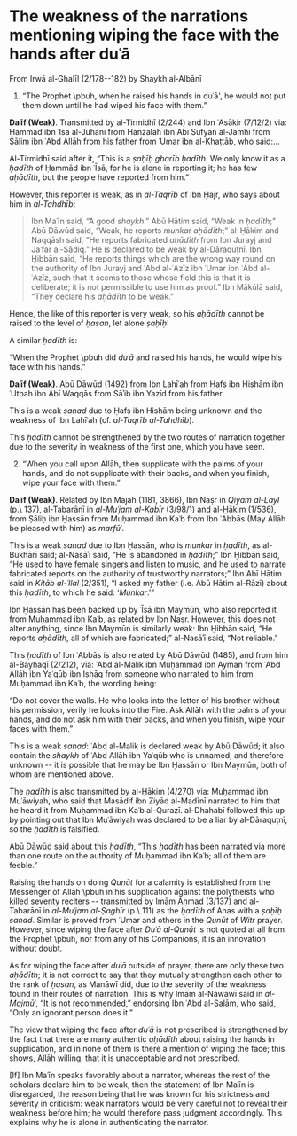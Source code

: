 

# The weakness of the narrations mentioning wiping the face with the hands after duʿā

From Irwā al-Ghalīl (2/178--182) by Shaykh al-Albānī

1) “The Prophet \pbuh, when he raised his hands in duʿā', he would not put them down until he had wiped his face with them.”

**Daʿīf (Weak)**. Transmitted by al-Tirmidhī (2/244) and Ibn ʿAsākir (7/12/2) via: Ḥammād ibn ʿIsā al-Juhanī from Hanzalah ibn Abī Sufyān al-Jamhī from Sālim ibn ʿAbd Allāh from his father from ʿUmar ibn al-Khaṭṭāb, who said:...

Al-Tirmidhī said after it, “This is a _ṣaḥīḥ gharīb ḥadīth_. We only know it as a _ḥadīth_ of Ḥammād ibn ʿĪsā, for he is alone in reporting it; he has few _aḥādīth_, but the people have reported from him.”

However, this reporter is weak, as in _al-Taqrīb_ of Ibn Ḥajr, who says about him in _al-Tahdhīb_:

> Ibn Maʿīn said, “A good _shaykh_.” Abū Hātim said, “Weak in _ḥadīth_;” Abū Dāwūd said, “Weak, he reports _munkar aḥādīth_;” al-Ḥākim and Naqqāsh said, “He reports fabricated _aḥādīth_ from Ibn Jurayj and Jaʿfar al-Sādiq.” He is declared to be weak by al-Dāraquṭnī. Ibn Ḥibbān said, “He reports things which are the wrong way round on the authority of Ibn Jurayj and ʿAbd al-ʿAzīz ibn ʿUmar ibn ʿAbd al-ʿAzīz, such that it seems to those whose field this is that it is deliberate; it is not permissible to use him as proof.” Ibn Mākūlā said, “They declare his _aḥādīth_ to be weak.”

Hence, the like of this reporter is very weak, so his _aḥādīth_ cannot be raised to the level of _ḥasan_, let alone _ṣaḥīḥ_!

A similar _ḥadīth_ is:

“When the Prophet \pbuh did _duʿā_ and raised his hands, he would wipe his face with his hands.”

**Daʿīf (Weak)**. Abū Dāwūd (1492) from Ibn Lahīʿah from Ḥafṣ ibn Hishām ibn ʿUtbah ibn Abī Waqqās from Sāʾib ibn Yazīd from his father.

This is a weak _sanad_ due to Ḥafṣ ibn Hishām being unknown and the weakness of Ibn Lahīʿah (cf. _al-Taqrīb al-Tahdhīb_).

This _ḥadīth_ cannot be strengthened by the two routes of narration together due to the severity in weakness of the first one, which you have seen.

2) “When you call upon Allāh, then supplicate with the palms of your hands, and do not supplicate with their backs, and when you finish, wipe your face with them.”

**Daʿīf (Weak)**. Related by Ibn Mājah (1181, 3866), Ibn Naṣr in _Qiyām al-Layl_ (p.\ 137), al-Tabarānī in _al-Muʿjam al-Kabīr_ (3/98/1) and al-Ḥākim (1/536), from Ṣāliḥ ibn Ḥassān from Muḥammad ibn Kaʿb from Ibn ʿAbbās (May Allāh be pleased with him) as _marfūʿ_.

This is a weak _sanad_ due to Ibn Ḥassān, who is _munkar_ in _ḥadīth_, as al-Bukhārī said; al-Nasāʾī said, “He is abandoned in _ḥadīth_;” Ibn Ḥibbān said, “He used to have female singers and listen to music, and he used to narrate fabricated reports on the authority of trustworthy narrators;” Ibn Abī Hātim said in _Kitāb al-ʿIlal_ (2/351), “I asked my father (i.e. Abū Hātim al-Rāzī) about this _ḥadīth_, to which he said: ‘_Munkar_.’”

Ibn Ḥassān has been backed up by ʿĪsā ibn Maymūn, who also reported it from Muḥammad ibn Kaʿb, as related by Ibn Naṣr. However, this does not alter anything, since Ibn Maymūn is similarly weak: Ibn Ḥibbān said, “He reports _aḥādīth_, all of which are fabricated;” al-Nasāʾī said, “Not reliable.”

This _ḥadīth_ of Ibn ʿAbbās is also related by Abū Dāwūd (1485), and from him al-Bayhaqī (2/212), via: ʿAbd al-Malik ibn Muḥammad ibn Ayman from ʿAbd Allāh ibn Yaʿqūb ibn Isḥāq from someone who narrated to him from Muḥammad ibn Kaʿb, the wording being:

“Do not cover the walls. He who looks into the letter of his brother without his permission, verily he looks into the Fire. Ask Allāh with the palms of your hands, and do not ask him with their backs, and when you finish, wipe your faces with them.”

This is a weak _sanad_: ʿAbd al-Malik is declared weak by Abū Dāwūd; it also contain the _shaykh_ of ʿAbd Allāh ibn Yaʿqūb who is unnamed, and therefore unknown -- it is possible that he may be Ibn Ḥassān or Ibn Maymūn, both of whom are mentioned above.

The _ḥadīth_ is also transmitted by al-Ḥākim (4/270) via: Muḥammad ibn Muʿāwiyah, who said that Masādif ibn Ziyād al-Madīnī narrated to him that he heard it from Muḥammad ibn Kaʿb al-Qurazī. al-Dhahabī followed this up by pointing out that Ibn Muʿāwiyah was declared to be a liar by al-Dāraquṭnī, so the _ḥadīth_ is falsified.

Abū Dāwūd said about this _ḥadīth_, “This _ḥadīth_ has been narrated via more than one route on the authority of Muḥammad ibn Kaʿb; all of them are feeble.”

Raising the hands on doing _Qunūt_ for a calamity is established from the Messenger of Allāh \pbuh in his supplication against the polytheists who killed seventy reciters -- transmitted by Imām Aḥmad (3/137) and al-Tabarānī in _al-Muʿjam al-Ṣaghīr_ (p.\ 111) as the _ḥadīth_ of Anas with a _ṣaḥīḥ sanad_. Similar is proved from ʿUmar and others in the _Qunūt_ of _Witr_ prayer. However, since wiping the face after _Duʿā al-Qunūt_ is not quoted at all from the Prophet \pbuh, nor from any of his Companions, it is an innovation without doubt.

As for wiping the face after _duʿā_ outside of prayer, there are only these two _aḥādīth_; it is not correct to say that they mutually strengthen each other to the rank of _ḥasan_, as Manāwī did, due to the severity of the weakness found in their routes of narration. This is why Imām al-Nawawī said in _al-Majmūʿ_, “It is not recommended,” endorsing Ibn ʿAbd al-Salām, who said, “Only an ignorant person does it.”

The view that wiping the face after _duʿā_  is not prescribed is strengthened by the fact that there are many authentic _aḥādīth_ about raising the hands in supplication, and in none of them is there a mention of wiping the face; this shows, Allāh willing, that it is unacceptable and not prescribed.

[If] Ibn Maʿīn speaks favorably about a narrator, whereas the rest of the scholars declare him to be weak, then the statement of Ibn Maʿīn is disregarded, the reason being that he was known for his strictness and severity in criticism: weak narrators would be very careful not to reveal their weakness before him; he would therefore pass judgment accordingly. This explains why he is alone in authenticating the narrator.


